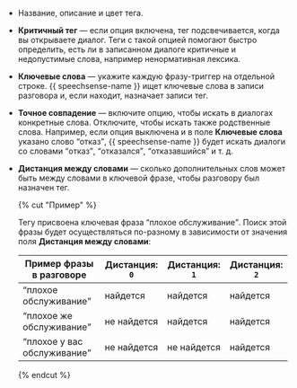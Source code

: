 * Название, описание и цвет тега.

* **Критичный тег** — если опция включена, тег подсвечивается, когда вы открываете диалог. Теги с такой опцией помогают быстро определить, есть ли в записанном диалоге критичные и недопустимые слова, например ненормативная лексика.

* **Ключевые слова** — укажите каждую фразу-триггер на отдельной строке. {{ speechsense-name }} ищет ключевые слова в записи разговора и, если находит, назначает записи тег.

* **Точное совпадение** — включите опцию, чтобы искать в диалогах конкретные слова. Отключите, чтобы искать также родственные слова. Например, если опция выключена и в поле **Ключевые слова** указано слово <q>отказ</q>, {{ speechsense-name }} будет искать диалоги со словами <q>отказ</q>, <q>отказался</q>, <q>отказавшийся</q> и т. д.

* **Дистанция между словами** — сколько дополнительных слов может быть между словами в ключевой фразе, чтобы разговору был назначен тег.

   {% cut "Пример" %}

   Тегу присвоена ключевая фраза <q>плохое обслуживание</q>. Поиск этой фразы будет осуществляться по-разному в зависимости от значения поля **Дистанция между словами**:

   | Пример фразы в разговоре | Дистанция: `0` | Дистанция: `1` | Дистанция: `2` |
   | ----------- | ----------- | ----------- | ----------- |
   | <q>плохое обслуживание</q> | найдется | найдется | найдется |
   | <q>плохое же обслуживание</q> | не найдется | найдется | найдется |
   | <q>плохое у вас обслуживание</q> | не найдется | не найдется | найдется |

   {% endcut %}
